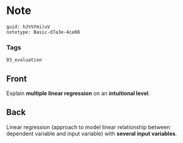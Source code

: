 # Note
```
guid: hJ%%Ymi)uV
notetype: Basic-d7a3e-4ce08
```

### Tags
```
03_evaluation
```

## Front
Explain <b>multiple linear regression</b> on an <b>intuitional
level</b>.

## Back
Linear regression (approach to model linear relationship between
dependent variable and input variable) with <b>several input
variables</b>.
